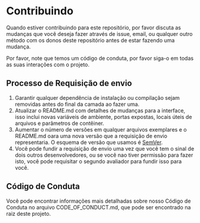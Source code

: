 # Contribuindo

Quando estiver contribuindo para este repositório, por favor discuta as mudanças que você deseja fazer através de issue, email, ou qualquer outro método com os donos deste repositório antes de estar fazendo uma mudança.

Por favor, note que temos um código de conduta, por favor siga-o em todas as suas interações com o projeto.

## Processo de Requisição de envio

1. Garantir qualquer dependência de instalação ou compilação sejam removidas antes do final da camada ao fazer uma.
2. Atualizar o README.md com detalhes de mudanças para a interface, isso inclui novas variáveis de ambiente, portas expostas, locais úteis de arquivos e parâmetros de contêiner.
3. Aumentar o número de versões em qualquer arquivos exemplares e o README.md oara uma nova versão que a requisição de envio representaria. O esquema de versão que usamos é [SemVer](http://semver.org/).
4. Você pode fundir a requisição de envio uma vez que você tem o sinal de dois outros desenvolvedores, ou se você nao tiver permissão para fazer isto, você pode requisitar o segundo avaliador para fundir isso para você.

## Código de Conduta

Você pode encontrar informações mais detalhadas sobre nosso Código de Conduta no arquivo CODE_OF_CONDUCT.md, que pode ser encontrado na raiz deste projeto.
